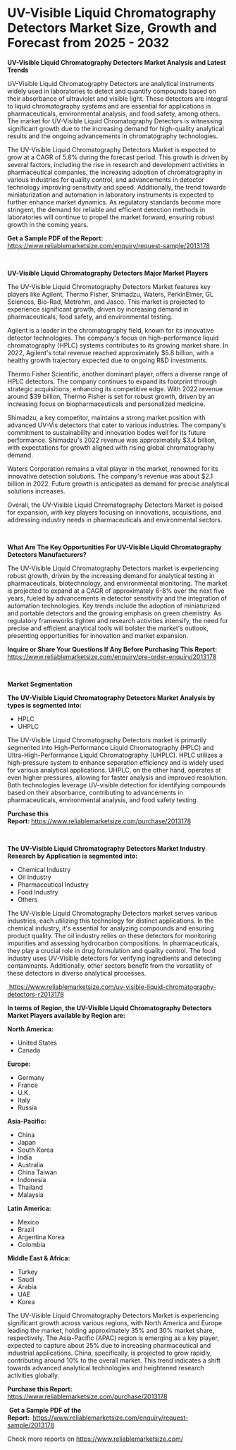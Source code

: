 <p><h1>UV-Visible Liquid Chromatography Detectors Market Size, Growth and Forecast from 2025 - 2032</h1></p><p><strong>UV-Visible Liquid Chromatography Detectors Market Analysis and Latest Trends</strong></p>
<p><p>UV-Visible Liquid Chromatography Detectors are analytical instruments widely used in laboratories to detect and quantify compounds based on their absorbance of ultraviolet and visible light. These detectors are integral to liquid chromatography systems and are essential for applications in pharmaceuticals, environmental analysis, and food safety, among others. The market for UV-Visible Liquid Chromatography Detectors is witnessing significant growth due to the increasing demand for high-quality analytical results and the ongoing advancements in chromatography technologies.</p><p>The UV-Visible Liquid Chromatography Detectors Market is expected to grow at a CAGR of 5.8% during the forecast period. This growth is driven by several factors, including the rise in research and development activities in pharmaceutical companies, the increasing adoption of chromatography in various industries for quality control, and advancements in detector technology improving sensitivity and speed. Additionally, the trend towards miniaturization and automation in laboratory instruments is expected to further enhance market dynamics. As regulatory standards become more stringent, the demand for reliable and efficient detection methods in laboratories will continue to propel the market forward, ensuring robust growth in the coming years.</p></p>
<p><strong>Get a Sample PDF of the Report:&nbsp;</strong> <a href="https://www.reliablemarketsize.com/enquiry/request-sample/2013178?utm_campaign=1879&utm_medium=2&utm_source=Github&utm_content=ia&utm_term=02032025&utm_id=uv-visible-liquid-chromatography-detectors">https://www.reliablemarketsize.com/enquiry/request-sample/2013178</a></p>
<p>&nbsp;</p>
<p><strong>UV-Visible Liquid Chromatography Detectors Major Market Players</strong></p>
<p><p>The UV-Visible Liquid Chromatography Detectors Market features key players like Agilent, Thermo Fisher, Shimadzu, Waters, PerkinElmer, GL Sciences, Bio-Rad, Metrohm, and Jasco. This market is projected to experience significant growth, driven by increasing demand in pharmaceuticals, food safety, and environmental testing.</p><p>Agilent is a leader in the chromatography field, known for its innovative detector technologies. The company's focus on high-performance liquid chromatography (HPLC) systems contributes to its growing market share. In 2022, Agilent's total revenue reached approximately $5.8 billion, with a healthy growth trajectory expected due to ongoing R&D investments.</p><p>Thermo Fisher Scientific, another dominant player, offers a diverse range of HPLC detectors. The company continues to expand its footprint through strategic acquisitions, enhancing its competitive edge. With 2022 revenue around $39 billion, Thermo Fisher is set for robust growth, driven by an increasing focus on biopharmaceuticals and personalized medicine.</p><p>Shimadzu, a key competitor, maintains a strong market position with advanced UV-Vis detectors that cater to various industries. The company's commitment to sustainability and innovation bodes well for its future performance. Shimadzu's 2022 revenue was approximately $3.4 billion, with expectations for growth aligned with rising global chromatography demand.</p><p>Waters Corporation remains a vital player in the market, renowned for its innovative detection solutions. The company's revenue was about $2.1 billion in 2022. Future growth is anticipated as demand for precise analytical solutions increases.</p><p>Overall, the UV-Visible Liquid Chromatography Detectors Market is poised for expansion, with key players focusing on innovations, acquisitions, and addressing industry needs in pharmaceuticals and environmental sectors.</p></p>
<p>&nbsp;</p>
<p><strong>What Are The Key Opportunities For UV-Visible Liquid Chromatography Detectors Manufacturers?</strong></p>
<p><p>The UV-Visible Liquid Chromatography Detectors market is experiencing robust growth, driven by the increasing demand for analytical testing in pharmaceuticals, biotechnology, and environmental monitoring. The market is projected to expand at a CAGR of approximately 6-8% over the next five years, fueled by advancements in detector sensitivity and the integration of automation technologies. Key trends include the adoption of miniaturized and portable detectors and the growing emphasis on green chemistry. As regulatory frameworks tighten and research activities intensify, the need for precise and efficient analytical tools will bolster the market's outlook, presenting opportunities for innovation and market expansion.</p></p>
<p><strong>Inquire or Share Your Questions If Any Before Purchasing This Report:</strong> <a href="https://www.reliablemarketsize.com/enquiry/pre-order-enquiry/2013178?utm_campaign=1879&utm_medium=2&utm_source=Github&utm_content=ia&utm_term=02032025&utm_id=uv-visible-liquid-chromatography-detectors">https://www.reliablemarketsize.com/enquiry/pre-order-enquiry/2013178</a></p>
<p>&nbsp;</p>
<p><strong>Market Segmentation</strong></p>
<p><strong>The UV-Visible Liquid Chromatography Detectors Market Analysis by types is segmented into:</strong></p>
<p><ul><li>HPLC</li><li>UHPLC</li></ul></p>
<p><p>The UV-Visible Liquid Chromatography Detectors market is primarily segmented into High-Performance Liquid Chromatography (HPLC) and Ultra-High-Performance Liquid Chromatography (UHPLC). HPLC utilizes a high-pressure system to enhance separation efficiency and is widely used for various analytical applications. UHPLC, on the other hand, operates at even higher pressures, allowing for faster analysis and improved resolution. Both technologies leverage UV-visible detection for identifying compounds based on their absorbance, contributing to advancements in pharmaceuticals, environmental analysis, and food safety testing.</p></p>
<p><strong>Purchase this Report:&nbsp;</strong><a href="https://www.reliablemarketsize.com/purchase/2013178?utm_campaign=1879&utm_medium=2&utm_source=Github&utm_content=ia&utm_term=02032025&utm_id=uv-visible-liquid-chromatography-detectors">https://www.reliablemarketsize.com/purchase/2013178</a></p>
<p>&nbsp;</p>
<p><strong>The UV-Visible Liquid Chromatography Detectors Market Industry Research by Application is segmented into:</strong></p>
<p><ul><li>Chemical Industry</li><li>Oil Industry</li><li>Pharmaceutical Industry</li><li>Food Industry</li><li>Others</li></ul></p>
<p><p>The UV-Visible Liquid Chromatography Detectors market serves various industries, each utilizing this technology for distinct applications. In the chemical industry, it's essential for analyzing compounds and ensuring product quality. The oil industry relies on these detectors for monitoring impurities and assessing hydrocarbon compositions. In pharmaceuticals, they play a crucial role in drug formulation and quality control. The food industry uses UV-Visible detectors for verifying ingredients and detecting contaminants. Additionally, other sectors benefit from the versatility of these detectors in diverse analytical processes.</p></p>
<p><a href="https://www.reliablemarketsize.com/uv-visible-liquid-chromatography-detectors-r2013178?utm_campaign=1879&utm_medium=2&utm_source=Github&utm_content=ia&utm_term=02032025&utm_id=uv-visible-liquid-chromatography-detectors">&nbsp;https://www.reliablemarketsize.com/uv-visible-liquid-chromatography-detectors-r2013178</a></p>
<p><strong>In terms of Region, the UV-Visible Liquid Chromatography Detectors Market Players available by Region are:</strong></p>
<p>
    <p> <strong> North America: </strong>
        <ul>
            <li>United States</li>
            <li>Canada</li>
        </ul>
        </p> 
    <p> <strong> Europe: </strong>
        <ul>
            <li>Germany</li>
            <li>France</li>
            <li>U.K.</li>
            <li>Italy</li>
            <li>Russia</li>
        </ul>
        </p> 
    <p> <strong> Asia-Pacific: </strong>
        <ul>
            <li>China</li>
            <li>Japan</li>
            <li>South Korea</li>
            <li>India</li>
            <li>Australia</li>
            <li>China Taiwan</li>
            <li>Indonesia</li>
            <li>Thailand</li>
            <li>Malaysia</li>
        </ul>
        </p> 
    <p> <strong> Latin America: </strong>
        <ul>
            <li>Mexico</li>
            <li>Brazil</li>
            <li>Argentina Korea</li>
            <li>Colombia</li>
        </ul>
        </p> 
    <p> <strong> Middle East & Africa: </strong>
        <ul>
            <li>Turkey</li>
            <li>Saudi</li>
            <li>Arabia</li>
            <li>UAE</li>
            <li>Korea</li>
        </ul>
    </p>
    </p>
<p><p>The UV-Visible Liquid Chromatography Detectors Market is experiencing significant growth across various regions, with North America and Europe leading the market, holding approximately 35% and 30% market share, respectively. The Asia-Pacific (APAC) region is emerging as a key player, expected to capture about 25% due to increasing pharmaceutical and industrial applications. China, specifically, is projected to grow rapidly, contributing around 10% to the overall market. This trend indicates a shift towards advanced analytical technologies and heightened research activities globally.</p></p>
<p><strong>Purchase this Report: </strong><a href="https://www.reliablemarketsize.com/purchase/2013178?utm_campaign=1879&utm_medium=2&utm_source=Github&utm_content=ia&utm_term=02032025&utm_id=uv-visible-liquid-chromatography-detectors">https://www.reliablemarketsize.com/purchase/2013178</a></p>
<p>&nbsp;<strong>Get a Sample PDF of the Report:&nbsp;&nbsp;</strong><a href="https://www.reliablemarketsize.com/enquiry/request-sample/2013178?utm_campaign=1879&utm_medium=2&utm_source=Github&utm_content=ia&utm_term=02032025&utm_id=uv-visible-liquid-chromatography-detectors">https://www.reliablemarketsize.com/enquiry/request-sample/2013178</a></p>
<p><strong></strong></p>
<p>Check more reports on <a href="https://www.reliablemarketsize.com/?utm_campaign=1879&utm_medium=2&utm_source=Github&utm_content=ia&utm_term=02032025&utm_id=uv-visible-liquid-chromatography-detectors">https://www.reliablemarketsize.com/</a></p>